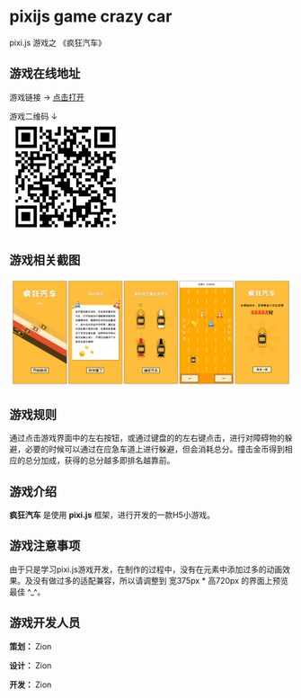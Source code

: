 # pixijs game crazy car

pixi.js 游戏之 《疯狂汽车》




## 游戏在线地址
游戏链接 → [点击打开](链接网址 "https://zion0707.github.io/pixijs_game_crazy_car/index.html") 

游戏二维码 ↓  
![](./res/qr_code.png)
## 游戏相关截图
![](./res/preview.jpg)

## 游戏规则
通过点击游戏界面中的左右按钮，或通过键盘的的左右键点击，进行对障碍物的躲避，必要的时候可以通过在应急车道上进行躲避，但会消耗总分。撞击金币得到相应的总分加成，获得的总分越多即排名越靠前。

## 游戏介绍
**疯狂汽车** 是使用 **pixi.js** 框架，进行开发的一款H5小游戏。

## 游戏注意事项
由于只是学习pixi.js游戏开发，在制作的过程中，没有在元素中添加过多的动画效果。及没有做过多的适配兼容，所以请调整到 宽375px * 高720px 的界面上预览最佳 ^_^。

## 游戏开发人员

**策划：** Zion

**设计：** Zion

**开发：** Zion



